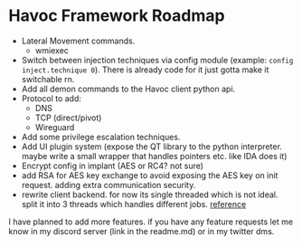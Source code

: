 # Havoc Framework Roadmap

- Lateral Movement commands.
  - wmiexec
- Switch between injection techniques via config module (example: `config inject.technique 0`). There is already code for it just gotta make it switchable rn. 
- Add all demon commands to the Havoc client python api.
- Protocol to add:
  - DNS
  - TCP (direct/pivot)
  - Wireguard
- Add some privilege escalation techniques.
- Add UI plugin system (expose the QT library to the python interpreter. maybe write a small wrapper that handles pointers etc. like IDA does it)
- Encrypt config in implant (AES or RC4? not sure)
- add RSA for AES key exchange to avoid exposing the AES key on init request. adding extra communication security.
- rewrite client backend. for now its single threaded which is not ideal. split it into 3 threads which handles different jobs. [reference](https://twitter.com/C5pider/status/1650926729299460096)

I have planned to add more features. if you have any feature requests let me know in my discord server (link in the readme.md) or in my twitter dms.
